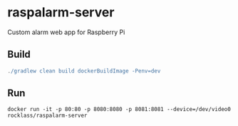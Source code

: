 raspalarm-server
================
Custom alarm web app for Raspberry Pi

Build
-----
```gradle
./gradlew clean build dockerBuildImage -Penv=dev
```

Run
---
```shell
docker run -it -p 80:80 -p 8080:8080 -p 8081:8081 --device=/dev/video0 rocklass/raspalarm-server
```
